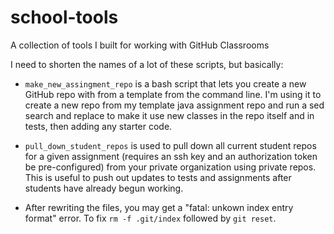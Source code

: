 # school-tools
A collection of tools I built for working with GitHub Classrooms


I need to shorten the names of a lot of these scripts, but basically:

   * `make_new_assingment_repo` is a bash script that lets you create a new GitHub repo with from a template from the command line.  I'm using it to create a new repo from  my template java assignment repo and run a sed search and replace to make it use new classes in the repo itself and in tests, then adding any starter code.

   * `pull_down_student_repos` is used to pull down all current student repos for a given assignment (requires an ssh key and an authorization token be pre-configured) from your private organization using private repos.  This is useful to push out updates to tests and assignments after students have already begun working.
   
   * After rewriting the files, you may get a "fatal: unkown index entry format" error.  To fix `rm -f .git/index` followed by `git reset`.
